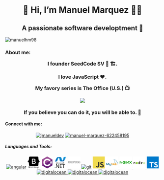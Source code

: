 <h1 align='center'> 👋 Hi, I’m Manuel Marquez 👨‍💻 </h1>
<h2 align="center">A passionate software developtment 👀</h2>
<p align="left"> <img src="https://komarev.com/ghpvc/?username=manuelhm98&label=Profile%20views&color=0e75b6&style=flat" alt="manuelhm98" /> </p>

<h3 align="left">About me:</h>
<p  align="center">
I founder SeedCode SV 🌱 🏗️.
</p>
<p  align="center">
I love JavaScript ❤️.
</p>
<p  align="center">
My favory series is The Office (U.S.) 📺
</p>
<p align="center">
    <img src="https://user-images.githubusercontent.com/80608697/212134627-69c9b713-8756-4c88-8327-682da0f2d0ca.gif"/>
</p>

<p align="center"> If you believe you can do it, you will be able to. 🌱 </p>

<h4 align="left">Connect with me:</h4>
<p align="center">
<a href="https://twitter.com/jmanueldev" target="blank"><img align="center" src="https://raw.githubusercontent.com/rahuldkjain/github-profile-readme-generator/master/src/images/icons/Social/twitter.svg" alt="jmanueldev" height="30" width="40" /></a>
<a href="https://linkedin.com/in/manuel-marquez-622458195" target="blank"><img align="center" src="https://raw.githubusercontent.com/rahuldkjain/github-profile-readme-generator/master/src/images/icons/Social/linked-in-alt.svg" alt="manuel-marquez-622458195" height="30" width="40" /></a>
</p>


<h5 align="left">Languages and Tools:</h5>
<p align="center"> <a href="https://angular.io" target="_blank" rel="noreferrer"> <img src="https://angular.io/assets/images/logos/angular/angular.svg" alt="angular" width="40" height="40"/> </a> <a href="https://getbootstrap.com" target="_blank" rel="noreferrer"> <img src="https://raw.githubusercontent.com/devicons/devicon/master/icons/bootstrap/bootstrap-plain-wordmark.svg" alt="bootstrap" width="40" height="40"/> </a> <a href="https://www.w3schools.com/cs/" target="_blank" rel="noreferrer"> <img src="https://raw.githubusercontent.com/devicons/devicon/master/icons/csharp/csharp-original.svg" alt="csharp" width="40" height="40"/> </a> <a href="https://dotnet.microsoft.com/" target="_blank" rel="noreferrer"> <img src="https://raw.githubusercontent.com/devicons/devicon/master/icons/dot-net/dot-net-original-wordmark.svg" alt="dotnet" width="40" height="40"/> </a> <a href="https://www.vectorlogo.zone/logos/expressjs/expressjs-ar21.svg" target="_blank" rel="noreferrer"> <img src="https://raw.githubusercontent.com/devicons/devicon/master/icons/express/express-original-wordmark.svg" alt="express" width="40" height="40"/> </a> <a href="https://git-scm.com/" target="_blank" rel="noreferrer"> <img src="https://www.vectorlogo.zone/logos/git-scm/git-scm-icon.svg" alt="git" width="40" height="40"/> </a> <a href="https://developer.mozilla.org/en-US/docs/Web/JavaScript" target="_blank" rel="noreferrer"> <img src="https://raw.githubusercontent.com/devicons/devicon/master/icons/javascript/javascript-original.svg" alt="javascript" width="40" height="40"/> </a> <a href="https://www.mysql.com/" target="_blank" rel="noreferrer"> <img src="https://raw.githubusercontent.com/devicons/devicon/master/icons/mysql/mysql-original-wordmark.svg" alt="mysql" width="40" height="40"/> </a> <a href="https://www.nginx.com" target="_blank" rel="noreferrer"> <img src="https://raw.githubusercontent.com/devicons/devicon/master/icons/nginx/nginx-original.svg" alt="nginx" width="40" height="40"/> </a> <a href="https://nodejs.org" target="_blank" rel="noreferrer"> <img src="https://raw.githubusercontent.com/devicons/devicon/master/icons/nodejs/nodejs-original-wordmark.svg" alt="nodejs" width="40" height="40"/> </a> <a href="https://www.typescriptlang.org/" target="_blank" rel="noreferrer"> <img src="https://raw.githubusercontent.com/devicons/devicon/master/icons/typescript/typescript-original.svg" alt="typescript" width="40" height="40"/> </a>
 <a href="https://www.digitalocean.com//" target="_blank" rel="noreferrer"><img src="https://www.vectorlogo.zone/logos/digitalocean/digitalocean-ar21.svg" alt="digitalocean" width="40" height="40"/>  </a>
 <a href="https://www.digitalocean.com//" target="_blank" rel="noreferrer"><img src="https://www.vectorlogo.zone/logos/nestjs/nestjs-icon.svg" alt="digitalocean" width="40" height="40"/>  </a>
 <a href="https://www.digitalocean.com//" target="_blank" rel="noreferrer"><img src="https://www.vectorlogo.zone/logos/graphql/graphql-icon.svg" alt="digitalocean" width="40" height="40"/>  </a>

</p>
